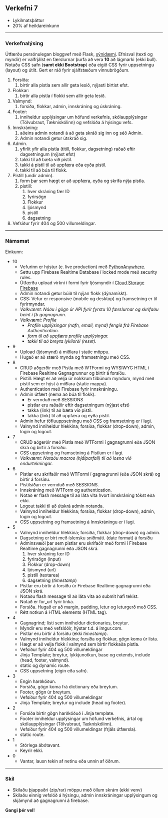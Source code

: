 ## Verkefni 7 

- Lykilmatsþáttur
- 20% af heildareinkunn 

---

### Verkefnalýsing

Útfærðu persónulegan bloggvef með Flask, [sýnidæmi](https://blog-admin-ui.netlify.app/). Efnisval (texti og myndir) er valfrjálst en færslurnar þurfa að vera **10** að lágmarki (ekki bull). Notaðu CSS safn (**samt ekki Bootstrap**) eða eigið CSS fyrir uppsetningu (layout) og útlit. Gert er ráð fyrir sjálfstæðum vinnubrögðum.

1. Forsíða: 
    1. birtir alla pistla sem allir geta lesið, nýjasti birtist efst. 
1. Flokkar:
    1. birtir alla pistla í flokki sem allir geta lesið. 
1. Valmynd: 
    1. forsíða, flokkar, admin, innskráning og úskráning.
1. Footer:
    1. inniheldur upplýsingar um höfund verkefnis, skólaupplýsingar (Tölvubraut, Tækniskólinn) og vefslóða á hýsingu vefs.
1. Innskráning:
    1. aðeins admin notandi á að geta skráð sig inn og séð Admin. 
    1. Admin notandi getur útskráð sig.
1. Admin. 
    1. yfirlit yfir alla pistla (titill, flokkur, dagsetning) raðað eftir dagsetningum (nýjast efst)
    1. takki til að bæta við pistil.
    1. takki á pistil til að uppfæra eða eyða pistil.
    1. takki til að búa til flokk.
1. Pistill (undir admin).
    1. form þar sem hægt er að uppfæra, eyða og skrifa nýja pistla. 
    1. pistill: 
        1. hver skráning fær ID 
        1. fyrirsögn 
        1. Flokkur 
        1. ljósmynd 
        1. pistill 
        1. dagsetning 
1. Vefsíður fyrir 404 og 500 villumeldingar.

---

### Námsmat 

Einkunn:

- 10 
   - Vefurinn er hýstur (e. live production) með [PythonAnywhere](https://www.pythonanywhere.com/).
   - Settu upp Firebase Realtime Database í locked mode með security rules.    
   - Útfærðu upload virkni í formi fyrir ljósmyndir í [Cloud Storage Firebase](https://firebase.google.com/docs/storage?authuser=0)
   - Admin notandi getur búið til nýjan flokk (dýnamískt).
   - CSS: Vefur er responsive (mobile og desktop) og framsetning er til fyrirmyndar.
   - _Valkvæmt: Náðu í gögn úr API fyrir fyrstu 10 færslurnar og skrifaðu beint í fb gagnagrunn._
   - _Valkvæmt: Profile_ 
        - _Profile upplýsingar (nafn, email, mynd) fengið frá Firebase Authentication._
        - _form til að uppfæra profile upplýsingar._
        - _takki til að breyta lykilorði (reset)._
- 9 
   - Upload (ljósmynd) á miðlara í static möppu.
   - Hugað er að stærð mynda og framsetningu með CSS.
- 8  
   - CRUD aðgerðir með Pistla með WTFormi og WYSIWYG HTML í Firebase Realtime Gagnagrunnur og birtir á forsíðu.
   - Pistill: Hægt er að velja úr nokkrum tilbúnum myndum, mynd með pistil sem er hýst á miðlara (static mappa).
   - Authentication með Firebase fyrir innskráningu.
   - Admin útfært (nema að búa til flokk). 
        - Er vernduð með SESSIONS
        - pistlar eru raðaðir eftir dagsetningum (nýjast efst)
        - takka (link) til að bæta við pistil.
        - takka (link) til að uppfæra og eyða pistil.
   <!-- - hak til að birta ekki pistil_  -->
   - Admin hefur töfluuppsetningu með CSS og framsetning er í lagi.
   - Valmynd inniheldur hlekkina; forsíða, flokkar (drop-down), admin, login og logout.
- 7  
   - CRUD aðgerðir með Pistla með WTFormi í gagnagrunni eða JSON skrá og birtir á forsíðu. 
   - CSS uppsetning og framsetning á Pistlum er í lagi.
   - _Valkvæmt: Notaðu macros (hjálparfall) til að losna við endurtekningar._
- 6
   - Pistlar eru skrifaðir með WTFormi í gagnagrunni (eða JSON skrá) og birtir á forsíðu. 
   - Pistilsíðan er vernduð með SESSIONS.
   - Innskráning með WTForm og authentication.
   - Notað er flash message til að láta vita hvort innskráning tókst eða ekki.
   - Logout takki til að útskrá admin notanda. 
   - Valmynd inniheldur hlekkina; forsíða, flokkar (drop-down), admin, login og logout.
   - CSS uppsetning og framsetning á Innskráningu er í lagi.
- 5  
   - Valmynd inniheldur hlekkina; forsíða, flokkar (drop-down) og admin.
   - Dagsetning er birt með íslensku sniðmáti. (date format) á forsíðu
   - Adminsvæði þar sem pistlar eru skrifaðir með formi í Firebase Realtime gagnagrunni eða JSON skrá.
        1. hver skráning fær ID 
        1. fyrirsögn (input)
        1. Flokkur  (drop-down)
        1. ljósmynd (url)
        1. pistill (textarea)
        1. dagsetning (_timestamp_)
   - Pistlar eru birtir á forsíðu úr Firebase Realtime gagnagrunni eða JSON skrá. 
   - Notaðu flash message til að láta vita að submit hafi tekist.   
   - Notað er for_url fyrir linka.
   - Forsíða. Hugað er að margin, padding, letur og leturgerð með CSS.
   - Rétt notkun á HTML elements (HTML tag).
- 4  
   - Gagnagrind; listi sem inniheldur dictionaries, breytur.
   - Myndir eru með vefslóðir, hýstar t.d. á imgur.com.
   - Pistlar eru birtir á forsíðu (ekki _timestamp_). 
   - Valmynd inniheldur hlekkina; forsíða og flokkar, gögn koma úr lista.
   - Hægt er að velja flokk í valmynd sem birtir flokkaða pistla.
   - Vefsíður fyrir 404 og 500 villumeldingar
   - Jinja Template; breytur, lykkjunotkun, base og extends, include (head, footer, valmynd).
   - static og dynamic route.
   - CSS uppsetning (eigin eða safn).
- 3 
   - Engin harðkóðun.
   - Forsíða, gögn koma frá dictionary eða breytum.
   - Footer, gögn úr breytum.
   - Vefsíður fyrir 404 og 500 villumeldingar
   - Jinja Template; breytur og include (head og footer).
- 2 
   - Forsíða birtir gögn harðkóðuð í Jinja template.  
   - Footer inniheldur upplýsingar um höfund verkefnis, ártal og skólaupplýsingar (Tölvubraut, Tækniskólinn).
   - Vefsíður fyrir 404 og 500 villumeldingar (frjáls útfærsla).
   - static route.
- 1 
   - Stórlega ábótavant.
   - Keyrir ekki.
- 0 
   - Vantar, lausn tekin af netinu eða unnin af öðrum.

---

### Skil

- Skilaðu þjappaðri (zip/rar) möppu með öllum skrám (ekki venv) 
- Skilaðu einnig vefslóð á hýsingu, admin innskráningar upplýsingum og skjámynd að gagnagrunni á firebase. 

**Gangi þér vel!**
